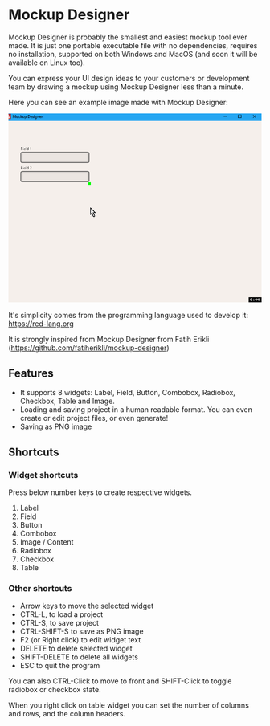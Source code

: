 # Mockup Designer

Mockup Designer is probably the smallest and easiest mockup tool ever made. It is just one portable executable file with no dependencies, requires no installation, supported on both Windows and MacOS (and soon it will be available on Linux too).

You can express your UI design ideas to your customers or development team by drawing a mockup using Mockup Designer less than a minute.

Here you can see an example image made with Mockup Designer:

![[MockupDesigner]](images/mock.gif)

It's simplicity comes from the programming language used to develop it: https://red-lang.org 

It is strongly inspired from Mockup Designer from Fatih Erikli (https://github.com/fatiherikli/mockup-designer)

## Features

- It supports 8 widgets: Label, Field, Button, Combobox, Radiobox, Checkbox, Table and Image.
- Loading and saving project in a human readable format. You can even create or edit project files, or even generate!
- Saving as PNG image


## Shortcuts

### Widget shortcuts

Press below number keys to create respective widgets.

1. Label
2. Field
3. Button
4. Combobox
5. Image / Content
6. Radiobox
7. Checkbox
8. Table

### Other shortcuts

* Arrow keys to move the selected widget
* CTRL-L, to load a project
* CTRL-S, to save project
* CTRL-SHIFT-S to save as PNG image
* F2 (or Right click) to edit widget text
* DELETE to delete selected widget
* SHIFT-DELETE to delete all widgets
* ESC to quit the program

You can also CTRL-Click to move to front and SHIFT-Click to toggle radiobox or checkbox state.

When you right click on table widget you can set the number of columns and rows, and the column headers.

